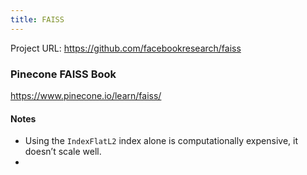 ```yaml
---
title: FAISS
---
```


Project URL: https://github.com/facebookresearch/faiss

### Pinecone FAISS Book
https://www.pinecone.io/learn/faiss/

#### Notes
- Using the `IndexFlatL2` index alone is computationally expensive, it doesn’t scale well.
- 